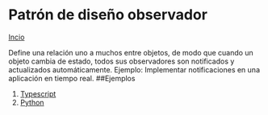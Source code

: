 # Patrón de diseño observador
[Incio](../../../README-es.md)

Define una relación uno a muchos entre objetos, de modo que cuando un objeto cambia de estado, todos sus observadores son notificados y actualizados automáticamente. Ejemplo: Implementar notificaciones en una aplicación en tiempo real.
##Ejemplos

1. [Typescript](./observer.ts)
1. [Python](./observer.py)
